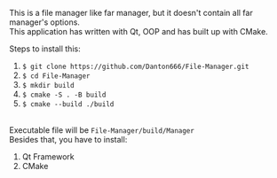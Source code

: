 This is a file manager like far manager, but it doesn't contain all far manager's options. <br>
This application has written with Qt, OOP and has built up with CMake.
<p>Steps to install this:</p>
<ol>
  <li><code>$ git clone https://github.com/Danton666/File-Manager.git</code></li>
  <li><code>$ cd File-Manager</code></li>
  <li><code>$ mkdir build</code></li>
  <li><code>$ cmake -S . -B build</code></li>
  <li><code>$ cmake --build ./build</code></li>
</ol>
<br>
Executable file will be <code>File-Manager/build/Manager</code> <br>
Besides that, you have to install:
<ol>
  <li>Qt Framework</li>
  <li>CMake</li>
</ol>
